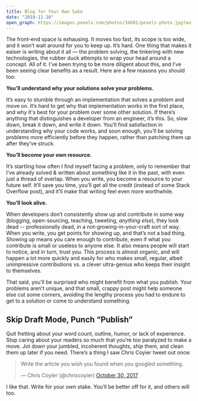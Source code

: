 ```yaml
---
title: Blog for Your Own Sake
date: "2019-11-10"
open_graph: https://images.pexels.com/photos/34601/pexels-photo.jpg?auto=compress&cs=tinysrgb&dpr=3&h=1200&w=1260
--- 
```


The front-end space is exhausing. It moves too fast, its scope is too wide, and it won’t wait around for you to keep up. It’s hard. One thing that makes it eaiser is writing about it all — the problem solving, the tinkering with new technologies, the rubber duck attempts to wrap your head around a concept. All of it. I’ve been trying to be more diligent about this, and I’ve been seeing clear benefits as a result. Here are a few reasons you should too:

**You’ll understand why your solutions solve your problems.**

It’s easy to stumble through an implementation that solves a problem and move on. It’s hard to get why that implementation works in the first place, and why it's best for your problem over some other solution. If there’s anything that distinguishes a developer from an engineer, it’s this. So, slow down, break it down, and write it down. You’ll find satisfaction in understanding why your code works, and soon enough, you’ll be solving problems more efficiently before they happen, rather than patching them up after they’ve struck.

**You’ll become your own resource.**

It’s startling how often I find myself facing a problem, only to remember that I’ve already solved & written about something like it in the past, with even just a thread of overlap. When you write, you become a resource to your future self. It’ll save you time, you’ll get all the credit (instead of some Stack Overflow post), and it’ll make that writing feel even more worthwhile.

**You’ll look alive.**

When developers don’t consistently show up and contribute in some way (blogging, open-sourcing, teaching, tweeting, _anything else_), they look dead -- professionally dead, in a not-growing-in-your-craft sort of way. When you write, you get points for showing up, and that’s not a bad thing. Showing up means you care enough to contribute, even if what you contribute is small or useless to anyone else. It also means people will start to notice, and in turn, trust you. This process is almost organic, and will happen a lot more quickly and easily for who makes small, regular, albeit unimpressive contributions vs. a clever ultra-genius who keeps their insight to themselves.

That said, you’ll be surprised who might benefit from what you publish. Your problems aren’t unique, and that small, crappy post might help someone else cut some corners, avoiding the lengthy process you had to endure to get to a solution or come to understand something.  

## Skip Draft Mode, Punch “Publish”

Quit fretting about your word count, outline, humor, or lack of experience. Stop caring about your readers so much that you’re too paralyzed to make a move. Jot down your jumbled, incoherent thoughts, _ship_ them, and clean them up later if you need. There’s a thing I saw Chris Coyier tweet out once: 

<blockquote class="twitter-tweet"><p lang="en" dir="ltr">Write the article you wish you found when you googled something.</p>&mdash; Chris Coyier (@chriscoyier) <a href="https://twitter.com/chriscoyier/status/925081793576837120?ref_src=twsrc%5Etfw">October 30, 2017</a></blockquote> <script async src="https://platform.twitter.com/widgets.js" charset="utf-8"></script>

I like that. Write for your _own_ stake. You’ll be better off for it, and others will too. 
